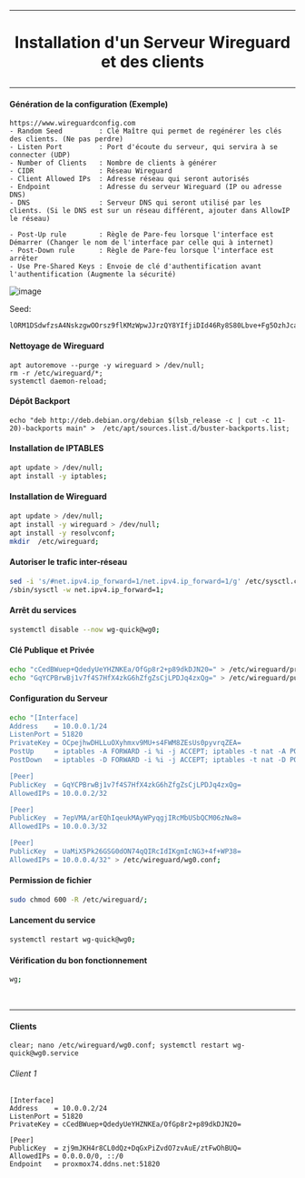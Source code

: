 ------------------------------------------------------------------------------------------------------------------------
# <p align='center'> Installation d'un Serveur Wireguard et des clients </p>

------------------------------------------------------------------------------------------------------------------------
#### Génération de la configuration (Exemple)
```
https://www.wireguardconfig.com
- Random Seed         : Clé Maître qui permet de regénérer les clés des clients. (Ne pas perdre)
- Listen Port         : Port d'écoute du serveur, qui servira à se connecter (UDP)
- Number of Clients   : Nombre de clients à générer
- CIDR                : Réseau Wireguard
- Client Allowed IPs  : Adresse réseau qui seront autorisés
- Endpoint            : Adresse du serveur Wireguard (IP ou adresse DNS)
- DNS                 : Serveur DNS qui seront utilisé par les clients. (Si le DNS est sur un réseau différent, ajouter dans AllowIP le réseau)

- Post-Up rule        : Règle de Pare-feu lorsque l'interface est Démarrer (Changer le nom de l'interface par celle qui à internet)
- Post-Down rule      : Règle de Pare-feu lorsque l'interface est arrêter
- Use Pre-Shared Keys : Envoie de clé d'authentification avant l'authentification (Augmente la sécurité)
```

![image](https://user-images.githubusercontent.com/35907/235902601-6a678645-ff75-4d08-9262-607764b620a8.png)

Seed:
```
lORM1DSdwfzsA4NskzgwOOrsz9flKMzWpwJJrzQY8YIfjiDId46Ry8S80Lbve+Fg5OzhJcaQ6nHHx8hoyo1Y27OLIe1Z7BMCn+H2g2b5zbK7kuCwSJa7uBNZH7DEPboQT/ZlxKWzoeLwIuTnXCoV3+ihEzBVbpskWmCCM6bsnHJcw9zeZpujueV8SBm3BgFLVwbHBq8yurGoZxZnqqaPNwHkR03bqhY/6gQvwTM9JvNuu0sEyuzq/OUQmp4tcz+3M/E47DrIro/TDdrdsTFzQgLY6AWgPbU5B1OSDB7LwPJNbWFVMYCHAfOM9CaMOBot4utO3cGeX+G3jYGkB6pvAA==
```

#### Nettoyage de Wireguard
```
apt autoremove --purge -y wireguard > /dev/null;
rm -r /etc/wireguard/*;
systemctl daemon-reload;
```

#### Dépôt Backport
```
echo "deb http://deb.debian.org/debian $(lsb_release -c | cut -c 11-20)-backports main" >  /etc/apt/sources.list.d/buster-backports.list;
```

#### Installation de IPTABLES
```bash
apt update > /dev/null;
apt install -y iptables;
```

#### Installation de Wireguard
```bash
apt update > /dev/null;
apt install -y wireguard > /dev/null;
apt install -y resolvconf;
mkdir  /etc/wireguard;
```

#### Autoriser le trafic inter-réseau
```bash
sed -i 's/#net.ipv4.ip_forward=1/net.ipv4.ip_forward=1/g' /etc/sysctl.conf;
/sbin/sysctl -w net.ipv4.ip_forward=1; 
```

#### Arrêt du services
```bash
systemctl disable --now wg-quick@wg0;
```

#### Clé Publique et Privée
```bash
echo "cCedBWuep+QdedyUeYHZNKEa/OfGp8r2+p89dkDJN20=" > /etc/wireguard/privatekey;
echo "GqYCPBrwBj1v7f4S7HfX4zkG6hZfgZsCjLPDJq4zxQg=" > /etc/wireguard/publickey;
```

#### Configuration du Serveur
```bash
echo "[Interface]
Address    = 10.0.0.1/24
ListenPort = 51820
PrivateKey = OCpejhwDHLLuOXyhmxv9MU+s4FWM8ZEsUs0pyvrqZEA=
PostUp     = iptables -A FORWARD -i %i -j ACCEPT; iptables -t nat -A POSTROUTING -o eth0 -j MASQUERADE
PostDown   = iptables -D FORWARD -i %i -j ACCEPT; iptables -t nat -D POSTROUTING -o eth0 -j MASQUERADE

[Peer]
PublicKey  = GqYCPBrwBj1v7f4S7HfX4zkG6hZfgZsCjLPDJq4zxQg=
AllowedIPs = 10.0.0.2/32

[Peer]
PublicKey  = 7epVMA/arEQhIqeukMAyWPyqgjIRcMbUSbQCM06zNw8=
AllowedIPs = 10.0.0.3/32

[Peer]
PublicKey  = UaMiX5Pk26GSG0dON74qQIRcIdIKgmIcNG3+4f+WP38=
AllowedIPs = 10.0.0.4/32" > /etc/wireguard/wg0.conf;
````

#### Permission de fichier
```bash
sudo chmod 600 -R /etc/wireguard/;
```

#### Lancement du service
```bash
systemctl restart wg-quick@wg0;
```

#### Vérification du bon fonctionnement
```bash
wg;
```

<br />



------------------------------------------------------------------------------------------------------------------------
#### Clients
`clear;
nano /etc/wireguard/wg0.conf;
systemctl restart wg-quick@wg0.service`

###### Client 1
```
[Interface]
Address    = 10.0.0.2/24
ListenPort = 51820
PrivateKey = cCedBWuep+QdedyUeYHZNKEa/OfGp8r2+p89dkDJN20=

[Peer]
PublicKey  = zj9mJKH4r8CL0dQz+DqGxPiZvdO7zvAuE/ztFwOhBUQ=
AllowedIPs = 0.0.0.0/0, ::/0
Endpoint   = proxmox74.ddns.net:51820
```

